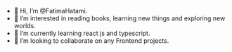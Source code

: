 - 👋 Hi, I’m @FatimaHatami.
- 👀 I’m interested in reading books, learning new things and exploring new worlds.
- 🌱 I’m currently learning react js and typescript.
- 💞️ I’m looking to collaborate on any Frontend projects.
<!-- - 📫 How to reach me ... -->

<!---
FatimaHatami/FatimaHatami is a ✨ special ✨ repository because its `README.md` (this file) appears on your GitHub profile.
You can click the Preview link to take a look at your changes.
--->
